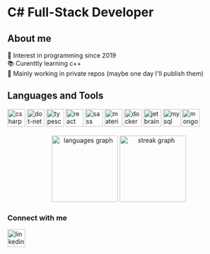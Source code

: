 # C# Full-Stack Developer

## About me

👀 Interest in programming since 2019  
📚 Curenttly learning c++  
🔧 Mainly working in private repos (maybe one day I'll publish them)


## Languages and Tools

<div>
  <img src="https://skillicons.dev/icons?i=cs" height="40" alt="csharp logo" />
  <img src="https://skillicons.dev/icons?i=dotnet" height="40" alt="dot-net logo" />
  <img src="https://skillicons.dev/icons?i=ts" height="40" alt="typescript logo" />
  <img src="https://skillicons.dev/icons?i=react" height="40" alt="react logo" />
  <img src="https://skillicons.dev/icons?i=sass" height="40" alt="sass logo" />
  <img src="https://skillicons.dev/icons?i=materialui" height="40" alt="materialui logo" />
  <img src="https://skillicons.dev/icons?i=docker" height="40" alt="docker logo" />
  <img src="https://cdn.jsdelivr.net/gh/devicons/devicon/icons/jetbrains/jetbrains-original.svg" height="40" alt="jetbrains logo" />
  <img src="https://cdn.jsdelivr.net/gh/devicons/devicon/icons/mysql/mysql-original.svg" height="40" alt="mysql logo" />
  <img src="https://cdn.jsdelivr.net/gh/devicons/devicon/icons/mongodb/mongodb-original.svg" height="40" alt="mongodb logo" />
</div>
<br>
<div align="center">
  <img src="https://github-readme-stats.vercel.app/api/top-langs?username=foksurek&locale=en&hide_title=true&layout=compact&card_width=320&langs_count=5&theme=default&hide_border=true&order=2" height="150" alt="languages graph" />
  <img src="https://streak-stats.demolab.com?user=foksurek&locale=en&mode=daily&theme=default&hide_border=false&border_radius=5&order=3" height="150" alt="streak graph" />
</div>

### Connect with me


  <a href="https://www.linkedin.com/in/antoni-grabowski-a039b82a3/"><img src="https://cdn.jsdelivr.net/gh/devicons/devicon/icons/linkedin/linkedin-original.svg" height="40" alt="linkedin logo" /></a>

